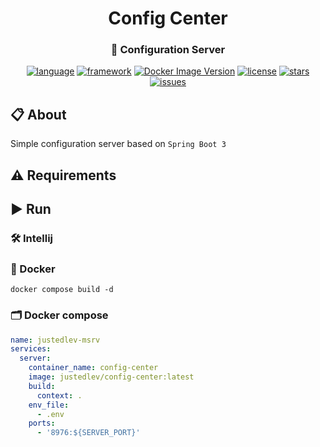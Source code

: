 <div id="header" align="center">
    <h1>Config Center</h1>
    <h3>🧰 Configuration Server</h3>
</div>

<div id="badges" align="center">

[![language](https://img.shields.io/badge/Java%2017-e6892e.svg?logo=openjdk&logoColor=white)](https://github.com/justedlev/config-center)
[![framework](https://img.shields.io/badge/Spring%20Boot%203-6DB33F.svg?logo=springboot&logoColor=white)](https://docs.spring.io/spring-boot/index.html)
[![Docker Image Version](https://img.shields.io/docker/v/justedlev/config-center?logo=docker&label=config-center)](https://hub.docker.com/repository/docker/justedlev/config-center)
[![license](https://img.shields.io/github/license/justedlev/config-center)](https://www.apache.org/licenses/LICENSE-2.0.txt)
[![stars](https://img.shields.io/github/stars/justedlev/config-center)](https://github.com/justedlev/config-center/star)
[![issues](https://img.shields.io/github/issues/justedlev/config-center)](https://github.com/justedlev/config-center/issues)

</div>

## 📋 About

Simple configuration server based on `Spring Boot 3`

## ⚠️ Requirements

## ▶️ Run

### 🛠️ Intellij

### 🚢 Docker

```shell
docker compose build -d
```

### 🗂️ Docker compose

```yaml
name: justedlev-msrv
services:
  server:
    container_name: config-center
    image: justedlev/config-center:latest
    build:
      context: .
    env_file:
      - .env
    ports:
      - '8976:${SERVER_PORT}'
```
